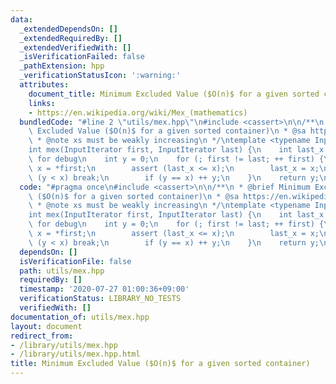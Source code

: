 ```yaml
---
data:
  _extendedDependsOn: []
  _extendedRequiredBy: []
  _extendedVerifiedWith: []
  _isVerificationFailed: false
  _pathExtension: hpp
  _verificationStatusIcon: ':warning:'
  attributes:
    document_title: Minimum Excluded Value ($O(n)$ for a given sorted container)
    links:
    - https://en.wikipedia.org/wiki/Mex_(mathematics)
  bundledCode: "#line 2 \"utils/mex.hpp\"\n#include <cassert>\n\n/**\n * @brief Minimum\
    \ Excluded Value ($O(n)$ for a given sorted container)\n * @sa https://en.wikipedia.org/wiki/Mex_(mathematics)\n\
    \ * @note xs must be weakly increasing\n */\ntemplate <typename InputIterator>\n\
    int mex(InputIterator first, InputIterator last) {\n    int last_x = 0;  // only\
    \ for debug\n    int y = 0;\n    for (; first != last; ++ first) {\n        int\
    \ x = *first;\n        assert (last_x <= x);\n        last_x = x;\n        if\
    \ (y < x) break;\n        if (y == x) ++ y;\n    }\n    return y;\n}\n"
  code: "#pragma once\n#include <cassert>\n\n/**\n * @brief Minimum Excluded Value\
    \ ($O(n)$ for a given sorted container)\n * @sa https://en.wikipedia.org/wiki/Mex_(mathematics)\n\
    \ * @note xs must be weakly increasing\n */\ntemplate <typename InputIterator>\n\
    int mex(InputIterator first, InputIterator last) {\n    int last_x = 0;  // only\
    \ for debug\n    int y = 0;\n    for (; first != last; ++ first) {\n        int\
    \ x = *first;\n        assert (last_x <= x);\n        last_x = x;\n        if\
    \ (y < x) break;\n        if (y == x) ++ y;\n    }\n    return y;\n}\n"
  dependsOn: []
  isVerificationFile: false
  path: utils/mex.hpp
  requiredBy: []
  timestamp: '2020-07-27 01:00:36+09:00'
  verificationStatus: LIBRARY_NO_TESTS
  verifiedWith: []
documentation_of: utils/mex.hpp
layout: document
redirect_from:
- /library/utils/mex.hpp
- /library/utils/mex.hpp.html
title: Minimum Excluded Value ($O(n)$ for a given sorted container)
---
```

